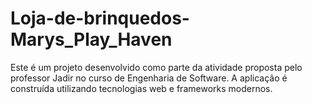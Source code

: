 # Loja-de-brinquedos-Marys_Play_Haven
 Este é um projeto desenvolvido como parte da atividade proposta pelo professor Jadir no curso de Engenharia de Software. A aplicação é construída utilizando tecnologias web e frameworks modernos.
